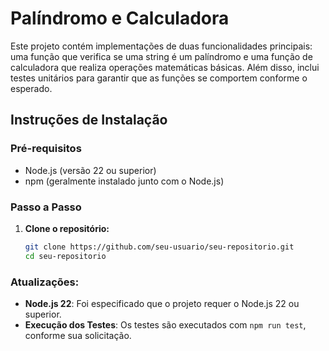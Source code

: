 # Palíndromo e Calculadora

Este projeto contém implementações de duas funcionalidades principais: uma função que verifica se uma string é um palíndromo e uma função de calculadora que realiza operações matemáticas básicas. Além disso, inclui testes unitários para garantir que as funções se comportem conforme o esperado.

## Instruções de Instalação

### Pré-requisitos

- Node.js (versão 22 ou superior)
- npm (geralmente instalado junto com o Node.js)

### Passo a Passo

1. **Clone o repositório:**

   ```bash
   git clone https://github.com/seu-usuario/seu-repositorio.git
   cd seu-repositorio


### Atualizações:
- **Node.js 22**: Foi especificado que o projeto requer o Node.js 22 ou superior.
- **Execução dos Testes**: Os testes são executados com `npm run test`, conforme sua solicitação.
